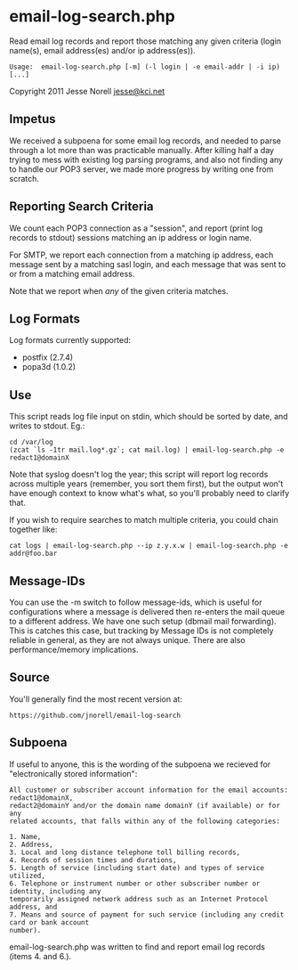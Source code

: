 email-log-search.php
====================

Read email log records and report those matching any given criteria
(login name(s), email address(es) and/or ip address(es)).

    Usage:  email-log-search.php [-m] (-l login | -e email-addr | -i ip) [...]

Copyright 2011 Jesse Norell <jesse@kci.net>

Impetus
-------

We received a subpoena for some email log records, and needed
to parse through a lot more than was practicable manually.
After killing half a day trying to mess with existing log parsing
programs, and also not finding any to handle our POP3 server,
we made more progress by writing one from scratch.

Reporting Search Criteria
-------------------------

We count each POP3 connection as a "session", and report (print log records to stdout)
sessions matching an ip address or login name.

For SMTP, we report each connection from a matching ip address, each message
sent by a matching sasl login, and each message that was sent to or from a
matching email address.

Note that we report when *any* of the given criteria matches.

Log Formats
-----------

Log formats currently supported:

* postfix (2.7.4)
* popa3d (1.0.2)

Use
---

This script reads log file input on stdin, which should be sorted by date,
and writes to stdout.  Eg.:

    cd /var/log
    (zcat `ls -1tr mail.log*.gz`; cat mail.log) | email-log-search.php -e redact1@domainX

Note that syslog doesn't log the year; this script will report log records across
multiple years (remember, you sort them first), but the output won't have enough context
to know what's what, so you'll probably need to clarify that.

If you wish to require searches to match multiple criteria, you could chain together like:

    cat logs | email-log-search.php --ip z.y.x.w | email-log-search.php -e addr@foo.bar

Message-IDs
-----------

You can use the -m switch to follow message-ids, which is useful for configurations
where a message is delivered then re-enters the mail queue to a different address.
We have one such setup (dbmail mail forwarding).  This is catches this case, but
tracking by Message IDs is not completely reliable in general, as they are not
always unique.  There are also performance/memory implications.


Source
------

You'll generally find the most recent version at:

    https://github.com/jnorell/email-log-search

Subpoena
--------

If useful to anyone, this is the wording of the subpoena we recieved
for "electronically stored information":

    All customer or subscriber account information for the email accounts: redact1@domainX,
    redact2@domainY and/or the domain name domainY (if available) or for any
    related accounts, that falls within any of the following categories:
  
    1. Name,
    2. Address,
    3. Local and long distance telephone toll billing records,
    4. Records of session times and durations,
    5. Length of service (including start date) and types of service utilized,
    6. Telephone or instrument number or other subscriber number or identity, including any
    temporarily assigned network address such as an Internet Protocol address, and
    7. Means and source of payment for such service (including any credit card or bank account
    number).

email-log-search.php was written to find and report email log records (items 4. and 6.).

